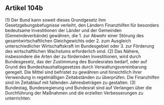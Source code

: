 ## Artikel 104b

(1) Der Bund kann soweit dieses Grundgesetz ihm Gesetzgebungsbefugnisse verleiht, den Ländern Finanzhilfen für besonders bedeutsame Investitionen der Länder und der Gemeinden (Gemeindeverbände) gewähren, die
    1. zur Abwehr einer Störung des gesamtwirtschaftlichen Gleichgewichts oder
    2. zum Ausgleich unterschiedlicher Wirtschaftskraft im Bundesgebiet oder
    3. zur Förderung des wirtschaftlichen Wachstums erforderlich sind.
(2) Das Nähere, insbesondere die Arten der zu fördernden Investitionen, wird durch Bundesgesetz, das der Zustimmung des Bundesrates bedarf, oder auf Grund des Bundeshaushaltsgesetzes durch Verwaltungsvereinbarung geregelt. Die Mittel sind befristet zu gewähren und hinsichtlich ihrer Verwendung in regelmäßigen Zeitabständen zu überprüfen. Die Finanzhilfen sind im Zeitablauf mit fallenden Jahresbeträgen zu gestalten.
(3) Bundestag, Bundesregierung und Bundesrat sind auf Verlangen über die Durchführung der Maßnahmen und die erzielten Verbesserungen zu unterrichten.

